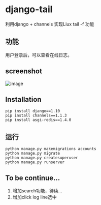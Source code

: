 django-tail
===========

利用django + channels 实现Liux tail -f 功能

## 功能
用户登录后，可以查看在线日志。

## screenshot
![image](https://github.com/xianfuxing/django-tail/raw/master/static/images/sample.png)
## Installation
<pre>
<code>pip install django==1.10</code>
<code>pip install channels==1.1.3</code>
<code>pip install asgi-redis==1.4.0</code>
</pre>

## 运行
<pre>
<code>python manage.py makemigrations accounts</code>
<code>python manage.py migrate</code>
<code>python manage.py createsuperuser</code>
<code>python manage.py runserver</code>
</pre>

## To be continue...
1. 增加search功能，待续...
2. 增加click log line选中
